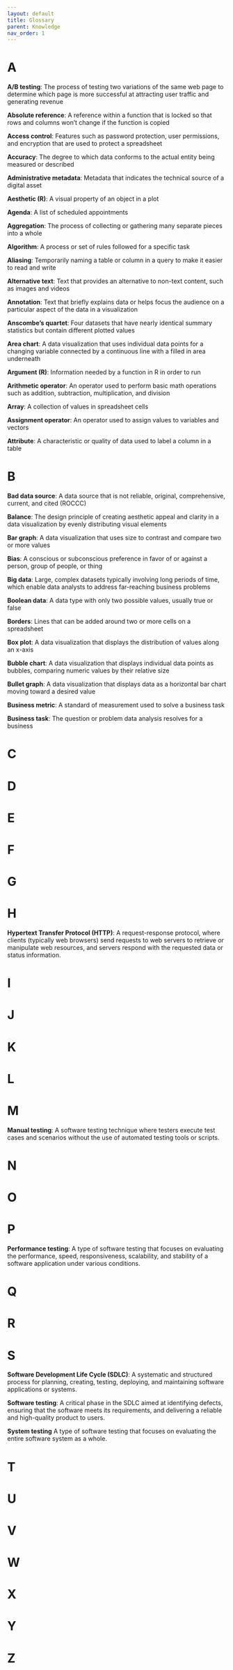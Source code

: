 ```yaml
---
layout: default
title: Glossary
parent: Knowledge
nav_order: 1
---
```


# A

**A/B testing**: The process of testing two variations of the same web page to determine which page is more successful at attracting user traffic and generating revenue

**Absolute reference**: A reference within a function that is locked so that rows and columns won’t change if the function is copied

**Access control**: Features such as password protection, user permissions, and encryption that are used to protect a spreadsheet

**Accuracy**: The degree to which data conforms to the actual entity being measured or described

**Administrative metadata**: Metadata that indicates the technical source of a digital asset

**Aesthetic (R)**: A visual property of an object in a plot

**Agenda**: A list of scheduled appointments

**Aggregation**: The process of collecting or gathering many separate pieces into a whole

**Algorithm**: A process or set of rules followed for a specific task

**Aliasing**: Temporarily naming a table or column in a query to make it easier to read and write

**Alternative text**: Text that provides an alternative to non-text content, such as images and videos

**Annotation**: Text that briefly explains data or helps focus the audience on a particular aspect of the data in a visualization

**Anscombe’s quartet**: Four datasets that have nearly identical summary statistics but contain different plotted values

**Area chart**: A data visualization that uses individual data points for a changing variable connected by a continuous line with a filled in area underneath

**Argument (R)**: Information needed by a function in R in order to run

**Arithmetic operator**: An operator used to perform basic math operations such as addition, subtraction, multiplication, and division

**Array**: A collection of values in spreadsheet cells

**Assignment operator**: An operator used to assign values to variables and vectors

**Attribute**: A characteristic or quality of data used to label a column in a table

# B

**Bad data source**: A data source that is not reliable, original, comprehensive, current, and cited (ROCCC)

**Balance**: The design principle of creating aesthetic appeal and clarity in a data visualization by evenly distributing visual elements

**Bar graph**: A data visualization that uses size to contrast and compare two or more values

**Bias**: A conscious or subconscious preference in favor of or against a person, group of people, or thing

**Big data**: Large, complex datasets typically involving long periods of time, which enable data analysts to address far-reaching business problems

**Boolean data**: A data type with only two possible values, usually true or false

**Borders**: Lines that can be added around two or more cells on a spreadsheet

**Box plot**: A data visualization that displays the distribution of values along an x-axis

**Bubble chart**: A data visualization that displays individual data points as bubbles, comparing numeric values by their relative size

**Bullet graph**: A data visualization that displays data as a horizontal bar chart moving toward a desired value

**Business metric**: A standard of measurement used to solve a business task

**Business task**: The question or problem data analysis resolves for a business

# C

# D

# E

# F

# G

# H

**Hypertext Transfer Protocol (HTTP)**: A request-response protocol, where clients (typically web browsers) send requests to web servers to retrieve or manipulate web resources, and servers respond with the requested data or status information.

# I

# J

# K

# L

# M

**Manual testing**: A software testing technique where testers execute test cases and scenarios without the use of automated testing tools or scripts.

# N

# O

# P

**Performance testing**: A type of software testing that focuses on evaluating the performance, speed, responsiveness, scalability, and stability of a software application under various conditions.

# Q

# R

# S

**Software Development Life Cycle (SDLC)**: A systematic and structured process for planning, creating, testing, deploying, and maintaining software applications or systems.

**Software testing**: A critical phase in the SDLC aimed at identifying defects, ensuring that the software meets its requirements, and delivering a reliable and high-quality product to users.

**System testing** A type of software testing that focuses on evaluating the entire software system as a whole.

# T

# U

# V

# W

# X

# Y

# Z